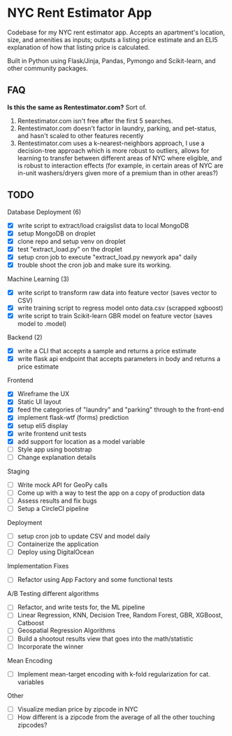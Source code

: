 # NYC Rent Estimator App

Codebase for my NYC rent estimator app. Accepts an apartment's location, size, and amenities as inputs; outputs a listing price estimate and an ELI5 explanation of how that listing price is calculated.

Built in Python using Flask/Jinja, Pandas, Pymongo and Scikit-learn, and other community packages.

## FAQ

**Is this the same as Rentestimator.com?** Sort of.

1. Rentestimator.com isn't free after the first 5 searches.
2. Rentestimator.com doesn't factor in laundry, parking, and pet-status, and hasn't scaled to other features recently
3. Rentestimator.com uses a k-nearest-neighbors approach, I use a decision-tree approach which is more robust to outliers, allows for learning to transfer between different areas of NYC where eligible, and is robust to interaction effects (for example, in certain areas of NYC are in-unit washers/dryers given more of a premium than in other areas?)

## TODO

Database Deployment (6)

- [x] write script to extract/load craigslist data to local MongoDB
- [x] setup MongoDB on droplet
- [x] clone repo and setup venv on droplet
- [x] test "extract_load.py" on the droplet
- [x] setup cron job to execute "extract_load.py newyork apa" daily
- [x] trouble shoot the cron job and make sure its working.

Machine Learning (3)

- [x] write script to transform raw data into feature vector (saves vector to CSV)
- [x] write training script to regress model onto data.csv (scrapped xgboost)
- [x] write script to train Scikit-learn GBR model on feature vector (saves model to .model)

Backend (2)

- [x] write a CLI that accepts a sample and returns a price estimate
- [x] write flask api endpoint that accepts parameters in body and returns a price estimate

Frontend

- [x] Wireframe the UX
- [x] Static UI layout
- [x] feed the categories of "laundry" and "parking" through to the front-end
- [x] implement flask-wtf (forms) prediction
- [x] setup eli5 display
- [x] write frontend unit tests
- [x] add support for location as a model variable
- [ ] Style app using bootstrap
- [ ] Change explanation details

Staging

- [ ] Write mock API for GeoPy calls
- [ ] Come up with a way to test the app on a copy of production data
- [ ] Assess results and fix bugs
- [ ] Setup a CircleCI pipeline

Deployment

- [ ] setup cron job to update CSV and model daily
- [ ] Containerize the application
- [ ] Deploy using DigitalOcean

Implementation Fixes

- [ ] Refactor using App Factory and some functional tests

A/B Testing different algorithms

- [ ] Refactor, and write tests for, the ML pipeline
- [ ] Linear Regression, KNN, Decision Tree, Random Forest, GBR, XGBoost, Catboost
- [ ] Geospatial Regression Algorithms
- [ ] Build a shootout results view that goes into the math/statistic
- [ ] Incorporate the winner

Mean Encoding

- [ ] Implement mean-target encoding with k-fold regularization for cat. variables

Other

- [ ] Visualize median price by zipcode in NYC
- [ ] How different is a zipcode from the average of all the other touching zipcodes?
